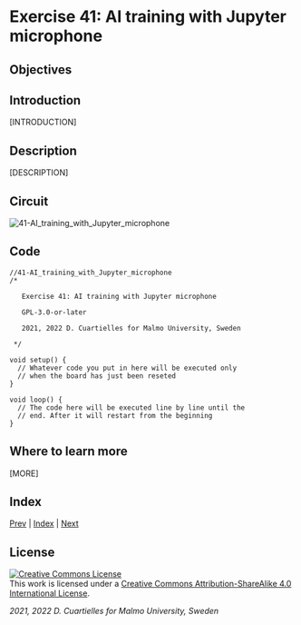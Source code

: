 # Exercise 41: AI training with Jupyter microphone

## Objectives



## Introduction

[INTRODUCTION]









## Description

[DESCRIPTION]

## Circuit

![41-AI_training_with_Jupyter_microphone]()

## Code

```c_cpp
//41-AI_training_with_Jupyter_microphone
/*

   Exercise 41: AI training with Jupyter microphone

   GPL-3.0-or-later

   2021, 2022 D. Cuartielles for Malmo University, Sweden

 */

void setup() {
  // Whatever code you put in here will be executed only 
  // when the board has just been reseted
}

void loop() {
  // The code here will be executed line by line until the 
  // end. After it will restart from the beginning
}
```

## Where to learn more

[MORE]

## Index

[Prev](../40-AI_technologies_available/40-AI_technologies_available.md) |  [Index](../course_index.md) |  [Next](../42-AI_training_with_Jupyter_IMU/42-AI_training_with_Jupyter_IMU.md)

## License

<a rel="license" href="http://creativecommons.org/licenses/by-sa/4.0/"><img alt="Creative Commons License" style="border-width:0" src="https://i.creativecommons.org/l/by-sa/4.0/80x15.png" /></a><br />This work is licensed under a <a rel="license" href="http://creativecommons.org/licenses/by-sa/4.0/">Creative Commons Attribution-ShareAlike 4.0 International License</a>.

*2021, 2022 D. Cuartielles for Malmo University, Sweden*
